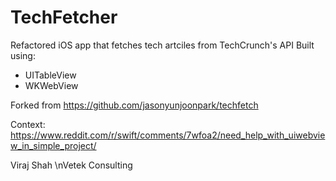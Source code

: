 # TechFetcher

Refactored iOS app that fetches tech artciles from TechCrunch's API 
Built using:
- UITableView
- WKWebView


Forked from https://github.com/jasonyunjoonpark/techfetch

Context:
https://www.reddit.com/r/swift/comments/7wfoa2/need_help_with_uiwebview_in_simple_project/



Viraj Shah
\nVetek Consulting

